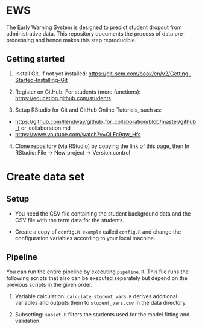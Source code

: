 # EWS
The Early Warning System is designed to predict student dropout from administrative data. This repository documents the process of data pre-processing and hence makes this step reproducible.

## Getting started
1. Install Git, if not yet installed: https://git-scm.com/book/en/v2/Getting-Started-Installing-Git
2.  Register on GitHub: For students (more functions): https://education.github.com/students

3. Setup RStudio for Git and GitHub
  Online-Tutorials, such as:
  - https://github.com/llendway/github_for_collaboration/blob/master/github_f or_collaboration.md
  - https://www.youtube.com/watch?v=QLFc9gw_Hfs

4. Clone repository (via RStudio) by copying the link of this page, then In RStudio: File -> New project -> Version control 


# Create data set

## Setup

- You need the CSV file containing the student background data and the CSV file with the term data for the students. 

- Create a copy of `config.R.example` called `config.R` and change the configuration variables according to your local machine.

## Pipeline
You can run the entire pipeline by executing `pipeline.R`. This file runs the following scripts that also can be executed separately but depend on the previous scripts in the given order.

1. Variable calculation: `calculate_student_vars.R` derives additional variables and outputs them to `student_vars.csv` in the data directory.

2. Subsetting: `subset.R` filters the students used for the model fitting and validation.